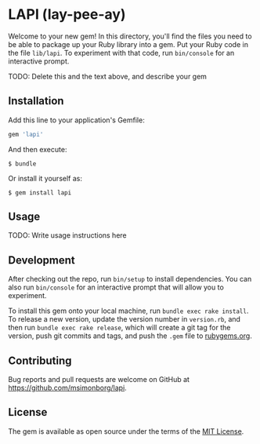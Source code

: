 # LAPI (lay-pee-ay)

Welcome to your new gem! In this directory, you'll find the files you need to be able to package up your Ruby library into a gem. Put your Ruby code in the file `lib/lapi`. To experiment with that code, run `bin/console` for an interactive prompt.

TODO: Delete this and the text above, and describe your gem

## Installation

Add this line to your application's Gemfile:

```ruby
gem 'lapi'
```

And then execute:

    $ bundle

Or install it yourself as:

    $ gem install lapi

## Usage

TODO: Write usage instructions here

## Development

After checking out the repo, run `bin/setup` to install dependencies. You can also run `bin/console` for an interactive prompt that will allow you to experiment.

To install this gem onto your local machine, run `bundle exec rake install`. To release a new version, update the version number in `version.rb`, and then run `bundle exec rake release`, which will create a git tag for the version, push git commits and tags, and push the `.gem` file to [rubygems.org](https://rubygems.org).

## Contributing

Bug reports and pull requests are welcome on GitHub at https://github.com/msimonborg/lapi.


## License

The gem is available as open source under the terms of the [MIT License](http://opensource.org/licenses/MIT).

